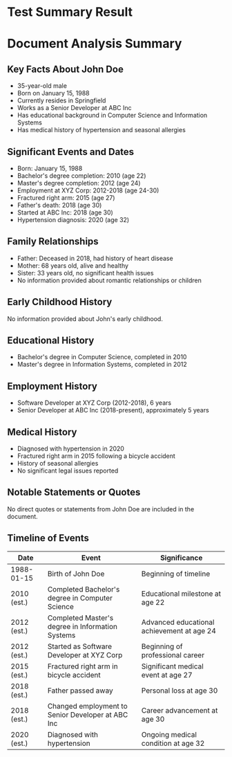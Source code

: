 # Test Summary Result

# Document Analysis Summary

## Key Facts About John Doe
- 35-year-old male
- Born on January 15, 1988
- Currently resides in Springfield
- Works as a Senior Developer at ABC Inc
- Has educational background in Computer Science and Information Systems
- Has medical history of hypertension and seasonal allergies

## Significant Events and Dates
- Born: January 15, 1988
- Bachelor's degree completion: 2010 (age 22)
- Master's degree completion: 2012 (age 24)
- Employment at XYZ Corp: 2012-2018 (age 24-30)
- Fractured right arm: 2015 (age 27)
- Father's death: 2018 (age 30)
- Started at ABC Inc: 2018 (age 30)
- Hypertension diagnosis: 2020 (age 32)

## Family Relationships
- Father: Deceased in 2018, had history of heart disease
- Mother: 68 years old, alive and healthy
- Sister: 33 years old, no significant health issues
- No information provided about romantic relationships or children

## Early Childhood History
No information provided about John's early childhood.

## Educational History
- Bachelor's degree in Computer Science, completed in 2010
- Master's degree in Information Systems, completed in 2012

## Employment History
- Software Developer at XYZ Corp (2012-2018), 6 years
- Senior Developer at ABC Inc (2018-present), approximately 5 years

## Medical History
- Diagnosed with hypertension in 2020
- Fractured right arm in 2015 following a bicycle accident
- History of seasonal allergies
- No significant legal issues reported

## Notable Statements or Quotes
No direct quotes or statements from John Doe are included in the document.

## Timeline of Events

| Date | Event | Significance |
|------|-------|-------------|
| 1988-01-15 | Birth of John Doe | Beginning of timeline |
| 2010 (est.) | Completed Bachelor's degree in Computer Science | Educational milestone at age 22 |
| 2012 (est.) | Completed Master's degree in Information Systems | Advanced educational achievement at age 24 |
| 2012 (est.) | Started as Software Developer at XYZ Corp | Beginning of professional career |
| 2015 (est.) | Fractured right arm in bicycle accident | Significant medical event at age 27 |
| 2018 (est.) | Father passed away | Personal loss at age 30 |
| 2018 (est.) | Changed employment to Senior Developer at ABC Inc | Career advancement at age 30 |
| 2020 (est.) | Diagnosed with hypertension | Ongoing medical condition at age 32 |